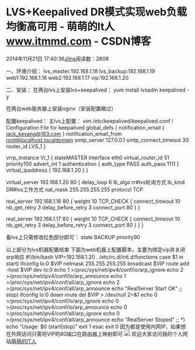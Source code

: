 
# LVS+Keepalived DR模式实现web负载均衡高可用 - 萌萌的It人 www.itmmd.com - CSDN博客


2014年11月21日 17:40:36[Jlins](https://me.csdn.net/dyllove98)阅读数：2608


一、环境介绍：
lvs_master:192.168.1.18
lvs_backup:192.168.1.19
web1:192.168.1.16
web2:192.168.1.17
vip:192.168.1.20


二、安装：
在两台lvs上安装lvs+keepalived：
yum install lvsadm keepalived -y

在两台web服务器上安装nginx（安装配置略过）

配置keepalived：
主lvs上配置：
vim /etc/keepalived/keepalived.conf
! Configuration File for keepalived
global_defs {
notification_email {
jack_keyang@163.com
}
notification_email_from root@localhost.localdomain
smtp_server 127.0.0.1
smtp_connect_timeout 30
router_id LVS_1
}

vrrp_instance VI_1 {
stateMASTER
interface eth0
virtual_router_id 51
priority100
advert_int 1
authentication {
auth_type PASS
auth_pass 1111
}
virtual_ipaddress {
192.168.1.20
}
}

virtual_server 192.168.1.20 80 {
delay_loop 6
lb_algo rr\#lvs轮询方式
lb_kind DR\#lvs工作方式
nat_mask 255.255.255.255
protocol TCP

real_server 192.168.1.16 80 {
weight 10
TCP_CHECK {
connect_timeout 10
nb_get_retry 3
delay_before_retry 3
connect_port 80
}
}

real_server 192.168.1.17 80 {
weight 10
TCP_CHECK {
connect_timeout 10
nb_get_retry 3
delay_before_retry 3
connect_port 80
}
}
}

备lvs上只需修改红色部分即可：
state BACKUP
priority90

以上部分为lvs机器配置结束
下面为web机器上配置脚本，主要为绑定vip并关闭arp响应
\#!/bin/bash
VIP=192.168.1.20
. /etc/rc.d/init.d/functions
case $1 in
start)
ifconfig lo:0 $VIP netmask 255.255.255.255 broadcast $VIP
route add -host $VIP dev lo:0
echo 1 >/proc/sys/net/ipv4/conf/lo/arp_ignore
echo 2 >/proc/sys/net/ipv4/conf/lo/arp_announce
echo 1 >/proc/sys/net/ipv4/conf/all/arp_ignore
echo 2 >/proc/sys/net/ipv4/conf/all/arp_announce
echo "RealServer Start OK"
;;
stop)
ifconfig lo:0 down
route del $VIP > /dev/null 2>&1
echo 0 >/proc/sys/net/ipv4/conf/lo/arp_ignore
echo 0 >/proc/sys/net/ipv4/conf/lo/arp_announce
echo 0 >/proc/sys/net/ipv4/conf/all/arp_ignore
echo 0 >/proc/sys/net/ipv4/conf/all/arp_announce
echo "RealServer Stoped"
;;
*)
echo "Usage: $0 (start|stop)"
exit 1
esac
exit 0
因为都是使用内网IP，如果想在外网访问只需将VIP的80端口在路由器上映射即可
![](http://images.cnitblog.com/blog/437282/201411/041405283617635.gif)
欢迎大家访问我的个人网站[萌萌的IT人](http://www.itmmd.com)

